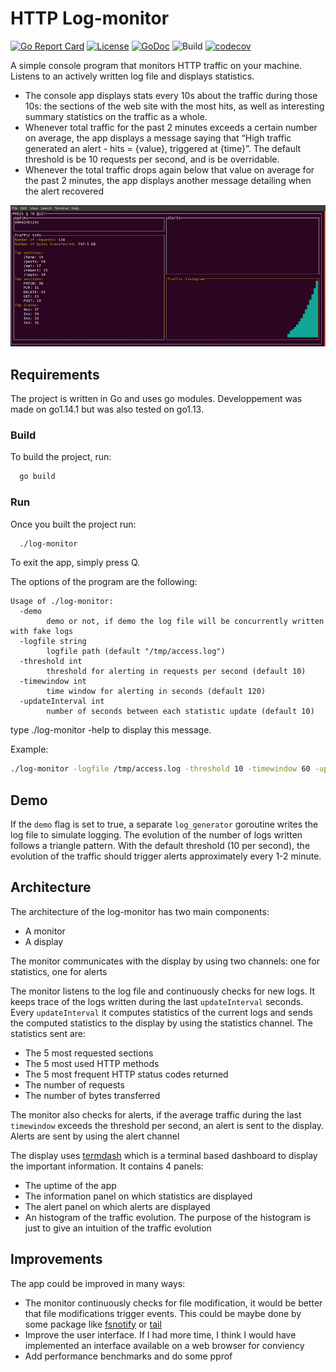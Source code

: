 # HTTP Log-monitor


[![Go Report Card](https://goreportcard.com/badge/Baumanar/log-monitor)](https://goreportcard.com/report/github.com/Baumanar/log-monitor) 
[![License](https://img.shields.io/badge/License-Apache%202.0-blue.svg)](https://github.com/Baumanar/log-monitor/blob/master/LICENSE) 
[![GoDoc](https://godoc.org/github.com/Baumanar/log-monitor?status.svg)](https://godoc.org/github.com/Baumanar/log-monitor) 
![Build](https://travis-ci.org/Baumanar/log-monitor.svg?branch=master) 
[![codecov](https://codecov.io/gh/Baumanar/log-monitor/branch/master/graph/badge.svg)](https://codecov.io/gh/Baumanar/log-monitor)

A simple console program that monitors HTTP traffic on your machine. Listens to an actively written log file and displays statistics. 
- The console app displays stats every 10s about the traffic during those 10s: the sections of the web site with the most hits, as well 
as interesting summary statistics on the traffic as a whole.
- Whenever total traffic for the past 2 minutes exceeds a certain number on average, the app displays a message saying that “High traffic 
generated an alert - hits = {value}, triggered at {time}”. The default threshold is be 10 requests per second, and is be overridable.
- Whenever the total traffic drops again below that value on average for the past 2 minutes, the app displays another message detailing 
when the alert recovered

![HTTP Log-monitor](images/demo.gif)

## Requirements

The project is written in Go and uses go modules. Developpement was made on go1.14.1 but was also tested on go1.13.

### Build

To build the project, run:
```sh
  go build
```

### Run

Once you built the project run:

```sh
  ./log-monitor
```

To exit the app, simply press Q.

The options of the program are the following:


```
Usage of ./log-monitor:
  -demo
    	demo or not, if demo the log file will be concurrently written with fake logs
  -logfile string
    	logfile path (default "/tmp/access.log")
  -threshold int
    	threshold for alerting in requests per second (default 10)
  -timewindow int
    	time window for alerting in seconds (default 120)
  -updateInterval int
    	number of seconds between each statistic update (default 10)
```
type ./log-monitor -help to display this message.

Example:
```sh
./log-monitor -logfile /tmp/access.log -threshold 10 -timewindow 60 -updateInterval 5
```

## Demo
If the ```demo``` flag is set to true, a separate ```log_generator``` goroutine writes the log file to simulate logging.
The evolution of the number of logs written follows a triangle pattern. With the default threshold (10 per second), the 
evolution of the traffic should trigger alerts approximately every 1-2 minute.

## Architecture

The architecture of the log-monitor has two main components:
- A monitor
- A display

The monitor communicates with the display by using two channels: one for statistics, one for alerts

The monitor listens to the log file and continuously checks for new logs. It keeps trace of the logs 
written during the last ```updateInterval``` seconds. Every ```updateInterval``` it computes statistics of the current 
logs and sends the computed statistics to the display by using the statistics channel. The statistics sent are:
- The 5 most requested sections
- The 5 most used  HTTP methods
- The 5 most frequent HTTP status codes returned
- The number of requests
- The number of bytes transferred

The monitor also checks for alerts, 
if the average traffic during the last ```timewindow``` exceeds the threshold per second, an alert is sent to the display. 
Alerts are sent by using the alert channel


The display uses [termdash](https://github.com/mum4k/termdash) which is a terminal based dashboard to display the important information.
It contains 4 panels:
- The uptime of the app
- The information panel on which statistics are displayed
- The alert panel on which alerts are displayed
- An histogram of the traffic evolution. The purpose of the histogram is just to give an intuition of the traffic evolution

## Improvements

The app could be improved in many ways:
- The monitor continuously checks for file modification, it would be better that file modifications trigger events. This could be maybe done by some package like 
[fsnotify](https://github.com/fsnotify/fsnotify) or [tail](https://github.com/hpcloud/tail)
- Improve the user interface. If I had more time, I think I would have implemented an interface available on a web browser for conviency
- Add performance benchmarks and do some pprof






